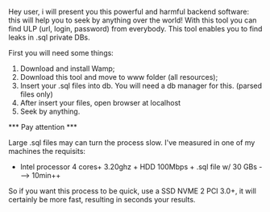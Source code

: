 Hey user, i will present you this powerful and harmful backend software: this will help you to seek by anything over the world!
With this tool you can find ULP (url, login, password) from everybody. This tool enables you to find leaks in .sql private DBs.

First you will need some things:

1. Download and install Wamp;
2. Download this tool and move to www folder (all resources);
3. Insert your .sql files into db. You will need a db manager for this. (parsed files only)
4. After insert your files, open browser at localhost
5. Seek by anything.

*** Pay attention ***

Large .sql files may can turn the process slow.
I've measured in one of my machines the requisits:


* Intel processor 4 cores+ 3.20ghz + HDD 100Mbps + .sql file w/ 30 GBs ---> 10min++

So if you want this process to be quick, use a SSD NVME 2 PCI 3.0+, it will certainly be more fast,
resulting in seconds your results.
